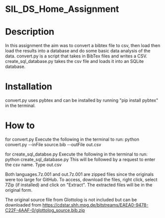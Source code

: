 # SIL_DS_Home_Assignment

# Description 

In this assignment the aim was to convert a bibtex file to csv, then load then load the results into a database
and do some basic data analysis of the data. 
convert.py is a script that takes in BibTex files and writes a CSV. create_sql_database.py takes the csv file 
and loads it into an SQLite database. 

# Installation 

convert.py uses pybtex and can be installed by running "pip install pybtex" in the terminal.

# How to

for convert.py
Execute the following in the terminal to run:
python convert.py --inFile source.bib --outFile out.csv

for create_sql_databse.py
Execute the following in the terminal to run:
python create_sql_database.py 
This will be followed by a request to enter the csv name. Type out.csv 

Both languages.7z.001 and out.7z.001 are zipped files since the originals were too large for GitHub. To access,
download the files, right click, select 7Zip (if installed) and click on "Extract". The extracted files will be 
in the original form. 

The original source file from Glottolog is not included but can be downloaded from 
https://cdstar.shh.mpg.de/bitstreams/EAEA0-9478-C22F-4AAF-0/glottolog_source.bib.zip
